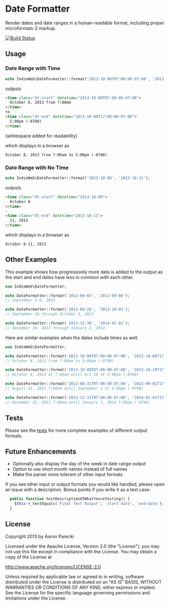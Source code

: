 Date Formatter
==============

Render dates and date ranges in a human-readable format, including proper microformats-2 markup.

[![Build Status](https://travis-ci.org/indieweb/date-formatter-php.png?branch=master)](http://travis-ci.org/indieweb/date-formatter-php)

Usage
-----

### Date Range with Time

```php
echo IndieWeb\DateFormatter::format('2013-10-08T07:00:00-07:00', '2013-10-08T17:00:00-07:00');
```

outputs

```html
<time class="dt-start" datetime="2013-10-08T07:00:00-07:00">
  October 8, 2013 from 7:00am
</time> 
to 
<time class="dt-end" datetime="2013-10-08T17:00:00-07:00">
  5:00pm (-0700)
</time>
```

(whitespace added for readability)

which displays in a browser as

```
October 8, 2013 from 7:00am to 5:00pm (-0700)
```

### Date Range with No Time

```php
echo IndieWeb\DateFormatter::format('2013-10-08', '2013-10-11');
```

outputs

```html
<time class="dt-start" datetime="2013-10-08">
  October 8
</time>
-
<time class="dt-end" datetime="2013-10-11">
  11, 2013
</time>
```

which displays in a browser as

```
October 8-11, 2013
```

Other Examples
--------------

This example shows how progressively more data is added to the output as the start and end dates have less in common with each other.

```php
use IndieWeb\DateFormatter;

echo DateFormatter::format('2013-09-03', '2013-09-08');
// September 3-8, 2013

echo DateFormatter::format('2013-09-28', '2013-10-03');
// September 28 through October 3, 2013

echo DateFormatter::format('2013-12-30', '2014-01-02');
// December 30, 2013 through January 2, 2014
```

Here are similar examples when the dates include times as well.

```php
use IndieWeb\DateFormatter;

echo DateFormatter::format('2013-10-08T07:00:00-07:00', '2013-10-08T17:00:00-07:00');
// October 8, 2013 from 7:00am to 5:00pm (-0700)

echo DateFormatter::format('2013-10-08T07:00:00-07:00', '2013-10-10T17:00:00-07:00');
// October 8, 2013 at 7:00am until Oct 10 at 5:00pm (-0700)

echo DateFormatter::format('2013-08-31T07:00:00-07:00', '2013-09-01T17:00:00-07:00');
// August 31, 2013 7:00am until September 1 at 5:00pm (-0700)

echo DateFormatter::format('2013-12-31T07:00:00-07:00', '2014-01-01T17:00:00-07:00');
// December 31, 2013 7:00am until January 1, 2014 5:00pm (-0700)
```


Tests
-----

Please see the [tests](tests/BasicTest.php) for more complete examples of different output formats.



Future Enhancements
-------------------

* Optionally also display the day of the week in date range output
* Option to use short month names instead of full names
* Make the parser more tolerant of other input formats

If you see other input or output formats you would like handled, please open an Issue with a description. Bonus points if you write it as a test case:

```php
  public function testDescriptionOfWhatYoureTesting() {
    $this->_testEquals('Final Text Output', 'start-date', 'end-date');
  }
```


License
-------

Copyright 2013 by Aaron Parecki

Licensed under the Apache License, Version 2.0 (the "License");
you may not use this file except in compliance with the License.
You may obtain a copy of the License at

   http://www.apache.org/licenses/LICENSE-2.0

Unless required by applicable law or agreed to in writing, software
distributed under the License is distributed on an "AS IS" BASIS,
WITHOUT WARRANTIES OR CONDITIONS OF ANY KIND, either express or implied.
See the License for the specific language governing permissions and
limitations under the License.
